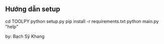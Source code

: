 ## Hướng dẫn setup
cd TOOLPY
python setup.py
pip install -r requirements.txt
python main.py
"help"

by: Bạch Sỹ Khang